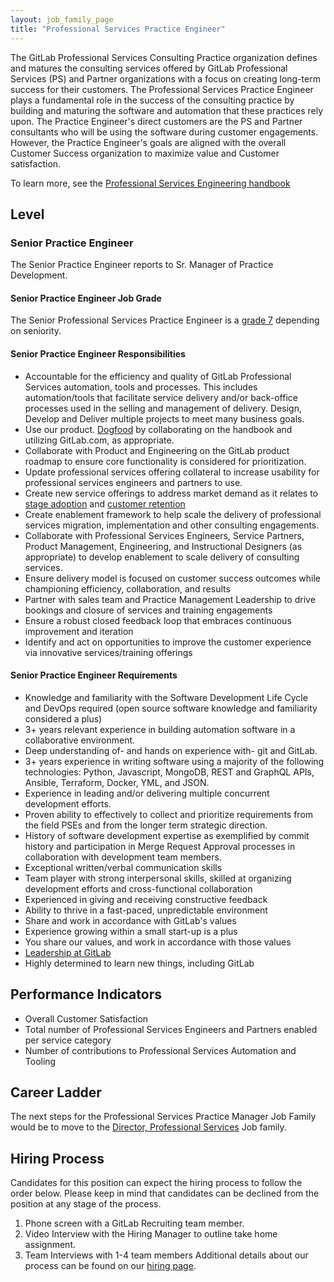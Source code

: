 ```yaml
---
layout: job_family_page
title: "Professional Services Practice Engineer"
---
```


The GitLab Professional Services Consulting Practice organization defines and matures the consulting services offered by GitLab Professional Services (PS) and Partner organizations with a focus on creating long-term success for their customers. The Professional Services Practice Engineer plays a fundamental role in the success of the consulting practice by building and maturing the software and automation that these practices rely upon. The Practice Engineer's direct customers are the PS and Partner consultants who will be using the software during customer engagements. However, the Practice Engineer's goals are aligned with the overall Customer Success organization to maximize value and Customer satisfaction.  

To learn more, see the [Professional Services Engineering handbook](/handbook/customer-success/professional-services-engineering)

## Level

### Senior Practice Engineer

The Senior Practice Engineer reports to Sr. Manager of Practice Development. 

#### Senior Practice Engineer Job Grade 

The Senior Professional Services Practice Engineer is a [grade 7](/handbook/total-rewards/compensation/compensation-calculator/#gitlab-job-grades) depending on seniority.

#### Senior Practice Engineer Responsibilities

* Accountable for the efficiency and quality of GitLab Professional Services automation, tools and processes. This includes automation/tools that facilitate service delivery and/or back-office processes used in the selling and management of delivery.  Design, Develop and Deliver multiple projects to meet many business goals. 
* Use our product. [Dogfood](/handbook/values/#dogfooding) by collaborating on the handbook and utilizing GitLab.com, as appropriate.
* Collaborate with Product and Engineering on the GitLab product roadmap to ensure core functionality is considered for prioritization. 
* Update professional services offering collateral to increase usability for professional services engineers and partners to use.
* Create new service offerings to address market demand as it relates to [stage adoption](/handbook/customer-success/tam/stage-adoption/) and [customer retention](handbook/customer-success/vision/#retention-gross--net-dollar-weighted)
* Create enablement framework to help scale the delivery of professional services migration, implementation and other consulting engagements. 
* Collaborate with Professional Services Engineers, Service Partners, Product Management, Engineering, and Instructional Designers (as appropriate) to develop enablement to scale delivery of consulting services.
* Ensure delivery model is focused on customer success outcomes while championing efficiency, collaboration, and results
* Partner with sales team and Practice Management Leadership to drive bookings and closure of services and training engagements
* Ensure a robust closed feedback loop that embraces continuous improvement and iteration
* Identify and act on opportunities to improve the customer experience via innovative services/training offerings

#### Senior Practice Engineer Requirements

* Knowledge and familiarity with the Software Development Life Cycle and DevOps required (open source software knowledge and familiarity considered a plus)
* 3+ years relevant experience in building automation software in a collaborative environment.  
* Deep understanding of- and hands on experience with- git and GitLab.
* 3+ years experience in writing software using a majority of the following technologies: Python, Javascript, MongoDB, REST and GraphQL APIs, Ansible, Terraform, Docker, YML, and JSON.
* Experience in leading and/or delivering multiple concurrent development efforts. 
* Proven ability to effectively to collect and prioritize requirements from the field PSEs and from the longer term strategic direction.
* History of software development expertise as exemplified by commit history and participation in Merge Request Approval processes in collaboration with development team members.
* Exceptional written/verbal communication skills
* Team player with strong interpersonal skills, skilled at organizing development efforts and cross-functional collaboration
* Experienced in giving and receiving constructive feedback
* Ability to thrive in a fast-paced, unpredictable environment
* Share and work in accordance with GitLab's values
* Experience growing within a small start-up is a plus
* You share our values, and work in accordance with those values
* [Leadership at GitLab](/company/team/structure/#director-group)
* Highly determined to learn new things, including GitLab

## Performance Indicators

 - Overall Customer Satisfaction
 - Total number of Professional Services Engineers and Partners enabled per service category
 - Number of contributions to Professional Services Automation and Tooling 

## Career Ladder

The next steps for the Professional Services Practice Manager Job Family would be to move to the [Director, Professional Services](/job-families/sales/director-of-professional-services/) Job family. 

## Hiring Process

Candidates for this position can expect the hiring process to follow the order below. Please keep in mind that candidates can be declined from the position at any stage of the process.

1. Phone screen with a GitLab Recruiting team member. 
2. Video Interview with the Hiring Manager to outline take home assignment.
3. Team Interviews with 1-4 team members
Additional details about our process can be found on our [hiring page](/handbook/hiring).

